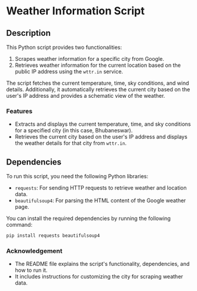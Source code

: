 # Weather Information Script

## Description

This Python script provides two functionalities:
1. Scrapes weather information for a specific city from Google.
2. Retrieves weather information for the current location based on the public IP address using the `wttr.in` service.

The script fetches the current temperature, time, sky conditions, and wind details. Additionally, it automatically retrieves the current city based on the user's IP address and provides a schematic view of the weather.

### Features
- Extracts and displays the current temperature, time, and sky conditions for a specified city (in this case, Bhubaneswar).
- Retrieves the current city based on the user's IP address and displays the weather details for that city from `wttr.in`.

## Dependencies 

To run this script, you need the following Python libraries:
- `requests`: For sending HTTP requests to retrieve weather and location data.
- `beautifulsoup4`: For parsing the HTML content of the Google weather page.

You can install the required dependencies by running the following command:

```bash
pip install requests beautifulsoup4

```
### Acknowledgement
- The README file explains the script's functionality, dependencies, and how to run it.
- It includes instructions for customizing the city for scraping weather data.
